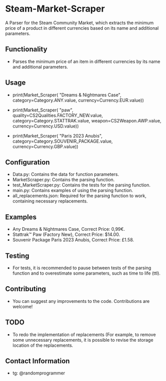# Steam-Market-Scraper
A Parser for the Steam Community Market, which extracts the minimum price of a product in different currencies based on its name and additional parameters.

## Functionality

- Parses the minimum price of an item in different currencies by its name and additional parameters.

## Usage
- print(Market_Scraper(
      "Dreams & Nightmares Case",
      category=Category.ANY.value,
      currency=Currency.EUR.value))

- print(Market_Scraper(
      "paw",
      quality=CS2Qualities.FACTORY_NEW.value,
      category=Category.STATTRAK.value,
      weapon=CS2Weapon.AWP.value,
      currency=Currency.USD.value))

- print(Market_Scraper(
      "Paris 2023 Anubis",
      category=Category.SOUVENIR_PACKAGE.value,
      currency=Currency.GBP.value))

## Configuration

- Data.py: Contains the data for function parameters.
- MarketScraper.py: Contains the parsing function.
- test_MarketScraper.py: Contains the tests for the parsing function.
- main.py: Contains examples of using the parsing function.
- all_replacements.json: Required for the parsing function to work, containing necessary replacements.

## Examples

- Any Dreams & Nightmares Case, Correct Price: 0,99€.
- Stattrak™ Paw (Factory New), Correct Price: $14.00.
- Souvenir Package Paris 2023 Anubis, Correct Price: £1.58.

## Testing

- For tests, it is recommended to pause between tests of the parsing function and to overestimate some parameters, such as time to life (ttl).

## Contributing

- You can suggest any improvements to the code. Contributions are welcome!

## TODO
- To redo the implementation of replacements (For example, to remove some unnecessary replacements, it is possible to revise the storage location of the replacements.

## Contact Information

- tg: @randomprogrammer




  
